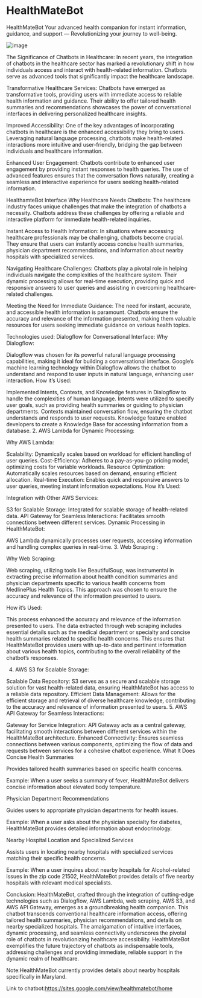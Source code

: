 # HealthMateBot
HealthMateBot Your advanced health companion for instant information, guidance, and support — Revolutionizing your journey to well-being.

![image](https://github.com/Satyasaimandlem/HealthMateBot/assets/129209796/471f6ee5-b87b-4e8d-8b8a-eee46f3a7e88)


The Significance of Chatbots in Healthcare:
In recent years, the integration of chatbots in the healthcare sector has marked a revolutionary shift in how individuals access and interact with health-related information. Chatbots serve as advanced tools that significantly impact the healthcare landscape.

Transformative Healthcare Services: Chatbots have emerged as transformative tools, providing users with immediate access to reliable health information and guidance. Their ability to offer tailored health summaries and recommendations showcases the power of conversational interfaces in delivering personalized healthcare insights.

Improved Accessibility: One of the key advantages of incorporating chatbots in healthcare is the enhanced accessibility they bring to users. Leveraging natural language processing, chatbots make health-related interactions more intuitive and user-friendly, bridging the gap between individuals and healthcare information.

Enhanced User Engagement: Chatbots contribute to enhanced user engagement by providing instant responses to health queries. The use of advanced features ensures that the conversation flows naturally, creating a seamless and interactive experience for users seeking health-related information.


HealthamteBot Interface
Why Healthcare Needs Chatbots:
The healthcare industry faces unique challenges that make the integration of chatbots a necessity. Chatbots address these challenges by offering a reliable and interactive platform for immediate health-related inquiries.

Instant Access to Health Information: In situations where accessing healthcare professionals may be challenging, chatbots become crucial. They ensure that users can instantly access concise health summaries, physician department recommendations, and information about nearby hospitals with specialized services.

Navigating Healthcare Challenges: Chatbots play a pivotal role in helping individuals navigate the complexities of the healthcare system. Their dynamic processing allows for real-time execution, providing quick and responsive answers to user queries and assisting in overcoming healthcare-related challenges.

Meeting the Need for Immediate Guidance: The need for instant, accurate, and accessible health information is paramount. Chatbots ensure the accuracy and relevance of the information presented, making them valuable resources for users seeking immediate guidance on various health topics.

Technologies used:
Dialogflow for Conversational Interface:
Why Dialogflow:

Dialogflow was chosen for its powerful natural language processing capabilities, making it ideal for building a conversational interface.
Google’s machine learning technology within Dialogflow allows the chatbot to understand and respond to user inputs in natural language, enhancing user interaction.
How it’s Used:

Implemented Intents, Contexts, and Knowledge features in Dialogflow to handle the complexities of human language.
Intents were utilized to specify user goals, such as providing health summaries or guiding to physician departments.
Contexts maintained conversation flow, ensuring the chatbot understands and responds to user requests.
Knowledge feature enabled developers to create a Knowledge Base for accessing information from a database.
2. AWS Lambda for Dynamic Processing:

Why AWS Lambda:

Scalability: Dynamically scales based on workload for efficient handling of user queries.
Cost-Efficiency: Adheres to a pay-as-you-go pricing model, optimizing costs for variable workloads.
Resource Optimization: Automatically scales resources based on demand, ensuring efficient allocation.
Real-time Execution: Enables quick and responsive answers to user queries, meeting instant information expectations.
How it’s Used:

Integration with Other AWS Services:

S3 for Scalable Storage: Integrated for scalable storage of health-related data.
API Gateway for Seamless Interactions: Facilitates smooth connections between different services.
Dynamic Processing in HealthMateBot:

AWS Lambda dynamically processes user requests, accessing information and handling complex queries in real-time.
3. Web Scraping :

Why Web Scraping:

Web scraping, utilizing tools like BeautifulSoup, was instrumental in extracting precise information about health condition summaries and physician departments specific to various health concerns from MedlinePlus Health Topics. This approach was chosen to ensure the accuracy and relevance of the information presented to users.

How it’s Used:

This process enhanced the accuracy and relevance of the information presented to users. The data extracted through web scraping includes essential details such as the medical department or specialty and concise health summaries related to specific health concerns. This ensures that HealthMateBot provides users with up-to-date and pertinent information about various health topics, contributing to the overall reliability of the chatbot’s responses.

4. AWS S3 for Scalable Storage:

Scalable Data Repository: S3 serves as a secure and scalable storage solution for vast health-related data, ensuring HealthMateBot has access to a reliable data repository.
Efficient Data Management: Allows for the efficient storage and retrieval of diverse healthcare knowledge, contributing to the accuracy and relevance of information presented to users.
5. AWS API Gateway for Seamless Interactions:

Gateway for Service Integration: API Gateway acts as a central gateway, facilitating smooth interactions between different services within the HealthMateBot architecture.
Enhanced Connectivity: Ensures seamless connections between various components, optimizing the flow of data and requests between services for a cohesive chatbot experience.
What It Does
Concise Health Summaries

Provides tailored health summaries based on specific health concerns.

Example: When a user seeks a summary of fever, HealthMateBot delivers concise information about elevated body temperature.

Physician Department Recommendations

Guides users to appropriate physician departments for health issues.

Example: When a user asks about the physician specialty for diabetes, HealthMateBot provides detailed information about endocrinology.

Nearby Hospital Location and Specialized Services

Assists users in locating nearby hospitals with specialized services matching their specific health concerns.

Example: When a user inquires about nearby hospitals for Alcohol-related issues in the zip code 21502, HealthMateBot provides details of five nearby hospitals with relevant medical specialists.

Conclusion:
HealthMateBot, crafted through the integration of cutting-edge technologies such as Dialogflow, AWS Lambda, web scraping, AWS S3, and AWS API Gateway, emerges as a groundbreaking health companion. This chatbot transcends conventional healthcare information access, offering tailored health summaries, physician recommendations, and details on nearby specialized hospitals. The amalgamation of intuitive interfaces, dynamic processing, and seamless connectivity underscores the pivotal role of chatbots in revolutionizing healthcare accessibility. HealthMateBot exemplifies the future trajectory of chatbots as indispensable tools, addressing challenges and providing immediate, reliable support in the dynamic realm of healthcare.

Note:HealthMateBot currently provides details about nearby hospitals specifically in Maryland.

Link to chatbot:https://sites.google.com/view/healthmatebot/home

